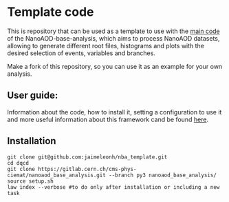 # Template code
This is repository that can be used as a template to use with the [main code](https://gitlab.cern.ch/cms-phys-ciemat/nanoaod_base_analysis.git) of the NanoAOD-base-analysis, which aims to process NanoAOD datasets, allowing to generate different root files, histograms and plots with the desired selection of events, variables and branches.

Make a fork of this repository, so you can use it as an example for your own analysis.

## User guide:

Information about the code, how to install it, setting a configuration to use it and more useful information about this framework cand be found [here](https://nanoaod-base-analysis.readthedocs.io).

## Installation

```
git clone git@github.com:jaimeleonh/nba_template.git
cd dqcd
git clone https://gitlab.cern.ch/cms-phys-ciemat/nanoaod_base_analysis.git --branch py3 nanoaod_base_analysis/
source setup.sh
law index --verbose #to do only after installation or including a new task
```
